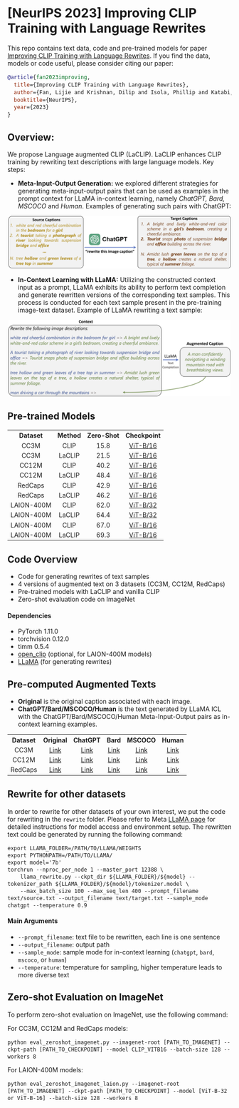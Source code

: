 # [NeurIPS 2023] Improving CLIP Training with Language Rewrites
This repo contains text data, code and pre-trained models for paper [Improving CLIP Training with Language Rewrites](https://arxiv.org/abs/2305.20088). 
If you find the data, models or code useful, please consider citing our paper:
```bib
@article{fan2023improving,
  title={Improving CLIP Training with Language Rewrites},
  author={Fan, Lijie and Krishnan, Dilip and Isola, Phillip and Katabi, Dina and Tian, Yonglong},
  booktitle={NeurIPS},
  year={2023}
}
```

## Overview: 
We propose Language augmented CLIP (LaCLIP). LaCLIP enhances CLIP training by rewriting text descriptions with large language models. 
Key steps:

- **Meta-Input-Output Generation:**
we explored different strategies for generating meta-input-output pairs that can be used as examples in the prompt context for LLaMA in-context learning, namely *ChatGPT, Bard, MSCOCO* and *Human*.
Examples of generating such pairs with ChatGPT:
<p align="center"><img src="asset/chatgpt.png" alt="chatgpt" width="500"/></p>

- **In-Context Learning with LLaMA:**
Utilizing the constructed context input as a prompt, LLaMA exhibits its ability to perform text completion and generate rewritten versions of the corresponding text samples. This process is conducted for each text sample present in the pre-training image-text dataset.
Example of LLaMA rewriting a text sample:
<p align="center"><img src="asset/ICL.png" alt="ICL" width="500"/></p>

## Pre-trained Models
<table><tbody>
<!-- START TABLE -->
<!-- TABLE HEADER -->
<th valign="center">Dataset</th>
<th valign="center">Method</th>
<th valign="center">Zero-Shot</th>
<th valign="center">Checkpoint</th>

<!-- TABLE BODY -->
<tr>
<td align="center">CC3M</td>
<td align="center">CLIP</td>
<td align="center">15.8</td>
<td align="center"><a href="https://www.dropbox.com/s/5jsthdm85r2nfpz/cc3m_clip.pt?dl=0">ViT-B/16</a></td>
</tr>
<tr>
<td align="center">CC3M</td>
<td align="center">LaCLIP</td>
<td align="center">21.5</td>
<td align="center"><a href="https://www.dropbox.com/s/k2e1tgsfmo0afme/cc3m_laclip.pt?dl=0">ViT-B/16</a></td>
</tr>
<tr>
<td align="center">CC12M</td>
<td align="center">CLIP</td>
<td align="center">40.2</td>
<td align="center"><a href="https://www.dropbox.com/s/wwfq3txw4tk1yzj/cc12m_clip.pt?dl=0">ViT-B/16</a></td>
</tr>
<tr>
<td align="center">CC12M</td>
<td align="center">LaCLIP</td>
<td align="center">48.4</td>
<td align="center"><a href="https://www.dropbox.com/s/lle8x0tdxssfz11/cc12m_laclip.pt?dl=0">ViT-B/16</a></td>
</tr>
<tr>
<td align="center">RedCaps</td>
<td align="center">CLIP</td>
<td align="center">42.9</td>
<td align="center"><a href="https://www.dropbox.com/s/qvrvkwsy6j26suv/redcaps_clip.pt?dl=0">ViT-B/16</a></td>
</tr>
<tr>
<td align="center">RedCaps</td>
<td align="center">LaCLIP</td>
<td align="center">46.2</td>
<td align="center"><a href="https://www.dropbox.com/s/wpedkikz46gfzmg/redcaps_laclip.pt?dl=0">ViT-B/16</a></td>
</tr>
<tr>
<td align="center">LAION-400M</td>
<td align="center">CLIP</td>
<td align="center">62.0</td>
<td align="center"><a href="https://www.dropbox.com/s/zskxrso4pc4pe3j/laion400m_clip.pt?dl=0">ViT-B/32</a></td>
</tr>
<tr>
<td align="center">LAION-400M</td>
<td align="center">LaCLIP</td>
<td align="center">64.4</td>
<td align="center"><a href="https://www.dropbox.com/s/ahj8ys8uufndy9y/laion400m_laclip.pt?dl=0">ViT-B/32</a></td>
</tr>
<tr>
<td align="center">LAION-400M</td>
<td align="center">CLIP</td>
<td align="center">67.0</td>
<td align="center"><a href="https://www.dropbox.com/scl/fi/e235mjd5lkhu8h5nk4ovn/laion400m_clip_vitb16.pt?rlkey=s6guy23m8eyl7zzhfmyn1xt21&dl=0">ViT-B/16</a></td>
</tr>
<tr>
<td align="center">LAION-400M</td>
<td align="center">LaCLIP</td>
<td align="center">69.3</td>
<td align="center"><a href="https://www.dropbox.com/scl/fi/il3o958e2hvun2ei774ao/laion400m_laclip_vitb16.pt?rlkey=0domivxgaimqrfyuruak0h96b&dl=0">ViT-B/16</a></td>
</tr>
</tbody></table>


## Code Overview
- Code for generating rewrites of text samples
- 4 versions of augmented text on 3 datasets (CC3M, CC12M, RedCaps)
- Pre-trained models with LaCLIP and vanilla CLIP
- Zero-shot evaluation code on ImageNet
#### Dependencies
- PyTorch 1.11.0
- torchvision 0.12.0
- timm 0.5.4
- [open_clip](https://github.com/mlfoundations/open_clip/tree/main) (optional, for LAION-400M models)
- [LLaMA](https://github.com/facebookresearch/llama/tree/llama_v1) (for generating rewrites)

## Pre-computed Augmented Texts
- **Original** is the original caption associated with each image.
- **ChatGPT/Bard/MSCOCO/Human** is the text generated by LLaMA ICL with the ChatGPT/Bard/MSCOCO/Human Meta-Input-Output pairs as in-context learning examples.

<table><tbody>
<!-- START TABLE -->
<!-- TABLE HEADER -->
<th valign="center">Dataset</th>
<th valign="center">Original</th>
<th valign="center">ChatGPT</th>
<th valign="center">Bard</th>
<th valign="center">MSCOCO</th>
<th valign="center">Human</th>

<!-- TABLE BODY -->
<tr>
<td align="center">CC3M</td>
<td align="center"><a href="https://www.dropbox.com/s/wajxrpfotcgkt7s/cc3m_original.csv?dl=0">Link</a></td>
<td align="center"><a href="https://www.dropbox.com/s/6x26v34g2iuoiss/cc3m_chatgpt.txt?dl=0">Link</a></td>
<td align="center"><a href="https://www.dropbox.com/s/u6o9mv7ukpo7epv/cc3m_bard.txt?dl=0">Link</a></td>
<td align="center"><a href="https://www.dropbox.com/s/upf6e3usak3ubnn/cc3m_mscoco.txt?dl=0">Link</a></td>
<td align="center"><a href="https://www.dropbox.com/s/6csrd83yb6tz2va/cc3m_human.txt?dl=0">Link</a></td>
</tr>
<tr>
<td align="center">CC12M</td>
<td align="center"><a href="https://www.dropbox.com/s/hndkbf5kxd2m0wi/cc12m_original.csv?dl=0">Link</a></td>
<td align="center"><a href="https://www.dropbox.com/s/znofj6j374mfvz9/cc12m_chatgpt.txt?dl=0">Link</a></td>
<td align="center"><a href="https://www.dropbox.com/s/kbv9z30s2glcaos/cc12m_bard.txt?dl=0">Link</a></td>
<td align="center"><a href="https://www.dropbox.com/s/ilfwnd46pt7doz8/cc12m_mscoco.txt?dl=0">Link</a></td>
<td align="center"><a href="https://www.dropbox.com/s/d4wue2loku20l3a/cc12m_human.txt?dl=0">Link</a></td>
</tr>
<tr>
<td align="center">RedCaps</td>
<td align="center"><a href="https://www.dropbox.com/s/viovukgvyc9uodv/redcaps_original.txt?dl=0">Link</a></td>
<td align="center"><a href="https://www.dropbox.com/s/x1by6mkffndg2ru/redcaps_chatgpt.txt?dl=0">Link</a></td>
<td align="center"><a href="https://www.dropbox.com/s/upaq5dw5xszl2fw/redcaps_bard.txt?dl=0">Link</a></td>
<td align="center"><a href="https://www.dropbox.com/s/xr9m8h8bwg9cn66/redcaps_mscoco.txt?dl=0">Link</a></td>
<td align="center"><a href="https://www.dropbox.com/s/94obx9y2d3w72u3/redcaps_human.txt?dl=0">Link</a></td>
</tr>
</tbody></table>


## Rewrite for other datasets
In order to rewrite for other datasets of your own interest, we put the code for rewriting in the `rewrite` folder.
Please refer to Meta [LLaMA page](https://github.com/facebookresearch/llama/tree/llama_v1) for detailed instructions for model access and environment setup. 
The rewritten text could be generated by running the following command:
```
export LLAMA_FOLDER=/PATH/TO/LLAMA/WEIGHTS
export PYTHONPATH=/PATH/TO/LLAMA/
export model='7b'
torchrun --nproc_per_node 1 --master_port 12388 \
    llama_rewrite.py --ckpt_dir ${LLAMA_FOLDER}/${model} --tokenizer_path ${LLAMA_FOLDER}/${model}/tokenizer.model \
    --max_batch_size 100 --max_seq_len 400 --prompt_filename text/source.txt --output_filename text/target.txt --sample_mode chatgpt --temperature 0.9
```
#### Main Arguments
- `--prompt_filename`: text file to be rewritten, each line is one sentence
- `--output_filename`: output path
- `--sample_mode`: sample mode for in-context learning (`chatgpt`, `bard`, `mscoco`, or `human`)
- `--temperature`: temperature for sampling, higher temperature leads to more diverse text

## Zero-shot Evaluation on ImageNet
To perform zero-shot evaluation on ImageNet, use the following command:

For CC3M, CC12M and RedCaps models:
```
python eval_zeroshot_imagenet.py --imagenet-root [PATH_TO_IMAGENET] --ckpt-path [PATH_TO_CHECKPOINT] --model CLIP_VITB16 --batch-size 128 --workers 8
```
For LAION-400M models:
```
python eval_zeroshot_imagenet_laion.py --imagenet-root [PATH_TO_IMAGENET] --ckpt-path [PATH_TO_CHECKPOINT] --model [ViT-B-32 or ViT-B-16] --batch-size 128 --workers 8
```
